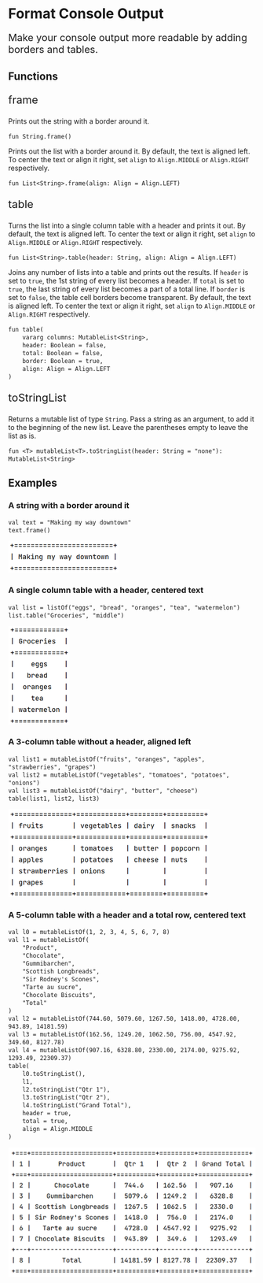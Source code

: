 # Format Console Output

<p style="font-size:20px; "> Make your console output more readable by adding borders and tables. </p>

## Functions

<p style="font-size:22px; "> frame </p>

Prints out the string with a border around it.

```
fun String.frame()
```

Prints out the list with a border around it. By default, the text is aligned left.
To center the text or align it right, set `align` to `Align.MIDDLE` or `Align.RIGHT` respectively.

```
fun List<String>.frame(align: Align = Align.LEFT)
```

<p style="font-size:22px; "> table </p>

Turns the list into a single column table with a header and prints it out.
By default, the text is aligned left.
To center the text or align it right, set `align` to `Align.MIDDLE` or `Align.RIGHT` respectively.

```
fun List<String>.table(header: String, align: Align = Align.LEFT)
```

Joins any number of lists into a table and prints out the results.
If `header` is set to `true`, the 1st string of every list becomes a header.
If `total` is set to `true`, the last string of every list becomes a part of a total line.
If `border` is set to `false`, the table cell borders become transparent.
By default, the text is aligned left.
To center the text or align it right, set `align` to `Align.MIDDLE` or `Align.RIGHT` respectively.

```
fun table(
    vararg columns: MutableList<String>,
    header: Boolean = false,
    total: Boolean = false,
    border: Boolean = true,
    align: Align = Align.LEFT
)
```

<p style="font-size:22px; "> toStringList </p>

Returns a mutable list of type `String`.
Pass a string as an argument, to add it to the beginning of the new list.
Leave the parentheses empty to leave the list as is.

```
fun <T> mutableList<T>.toStringList(header: String = "none"): MutableList<String>
```

## Examples

### A string with a border around it

```
val text = "Making my way downtown"
text.frame()
```

![A string with a border around it](/readme_img/frame_string.png)

### A single column table with a header, centered text

```
val list = listOf("eggs", "bread", "oranges", "tea", "watermelon")
list.table("Groceries", "middle")
```

![A single column table with a header, centered text](/readme_img/table_groceries.png)

### A 3-column table without a header, aligned left

```
val list1 = mutableListOf("fruits", "oranges", "apples", "strawberries", "grapes")
val list2 = mutableListOf("vegetables", "tomatoes", "potatoes", "onions")
val list3 = mutableListOf("dairy", "butter", "cheese")
table(list1, list2, list3)
```

![A 3-column table without a header, aligned left](/readme_img/table_fruits.png)

### A 5-column table with a header and a total row, centered text

```
val l0 = mutableListOf(1, 2, 3, 4, 5, 6, 7, 8)
val l1 = mutableListOf(
    "Product",
    "Chocolate",
    "Gummibarchen",
    "Scottish Longbreads",
    "Sir Rodney's Scones",
    "Tarte au sucre",
    "Chocolate Biscuits",
    "Total"
)
val l2 = mutableListOf(744.60, 5079.60, 1267.50, 1418.00, 4728.00, 943.89, 14181.59)
val l3 = mutableListOf(162.56, 1249.20, 1062.50, 756.00, 4547.92, 349.60, 8127.78)
val l4 = mutableListOf(907.16, 6328.80, 2330.00, 2174.00, 9275.92, 1293.49, 22309.37)
table(
    l0.toStringList(),
    l1,
    l2.toStringList("Qtr 1"),
    l3.toStringList("Qtr 2"),
    l4.toStringList("Grand Total"),
    header = true,
    total = true,
    align = Align.MIDDLE
)
```

![A 5-column table with a header and a total row, centered text](/readme_img/table_product.png)